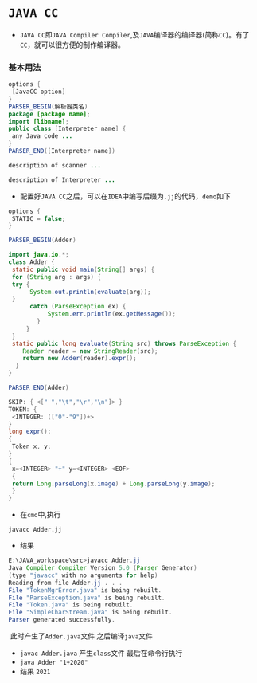 # `JAVA CC`
* `JAVA CC`即`JAVA Compiler Compiler`,及`JAVA`编译器的编译器(简称`CC`)。有了`CC`，就可以很方便的制作编译器。

### 基本用法
```java
options {
 [JavaCC option]
}
PARSER_BEGIN(解析器类名)
package [package name];
import [libname];
public class [Interpreter name] {
 any Java code ...
}
PARSER_END([Interpreter name])

description of scanner ...

description of Interpreter ...
```
* 配置好`JAVA CC`之后，可以在`IDEA`中编写后缀为`.jj`的代码，`demo`如下
```java cc
options {
 STATIC = false;
}

PARSER_BEGIN(Adder)

import java.io.*;
class Adder {
 static public void main(String[] args) {
 for (String arg : args) {
 try {
      System.out.println(evaluate(arg));
 }
      catch (ParseException ex) {
           System.err.println(ex.getMessage());
        }
     }
 }
 static public long evaluate(String src) throws ParseException {
    Reader reader = new StringReader(src);
    return new Adder(reader).expr();
  }
}

PARSER_END(Adder)

SKIP: { <[" ","\t","\r","\n"]> }
TOKEN: {
 <INTEGER: (["0"-"9"])+>
}
long expr():
{
 Token x, y;
}
{
 x=<INTEGER> "+" y=<INTEGER> <EOF>
 {
 return Long.parseLong(x.image) + Long.parseLong(y.image);
 }
}
```
* 在`cmd`中,执行
```
javacc Adder.jj
```
* 结果
```java
E:\JAVA_workspace\src>javacc Adder.jj
Java Compiler Compiler Version 5.0 (Parser Generator)
(type "javacc" with no arguments for help)
Reading from file Adder.jj . . .
File "TokenMgrError.java" is being rebuilt.
File "ParseException.java" is being rebuilt.
File "Token.java" is being rebuilt.
File "SimpleCharStream.java" is being rebuilt.
Parser generated successfully.
```
![]()
此时产生了`Adder.java`文件
之后编译`java`文件
* `javac Adder.java`
产生`class`文件
最后在命令行执行
* `java Adder "1+2020" `
* 结果
`2021`
